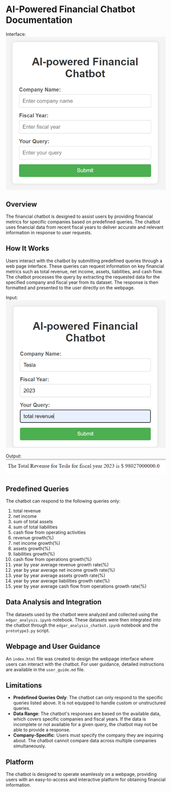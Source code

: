 # AI-Powered Financial Chatbot Documentation

Interface:
![alt text](image.png)

## Overview
The financial chatbot is designed to assist users by providing financial metrics for specific companies based on predefined queries. The chatbot uses financial data from recent fiscal years to deliver accurate and relevant information in response to user requests.

## How It Works
Users interact with the chatbot by submitting predefined queries through a web page interface. These queries can request information on key financial metrics such as total revenue, net income, assets, liabilities, and cash flow. The chatbot processes the query by extracting the requested data for the specified company and fiscal year from its dataset. The response is then formatted and presented to the user directly on the webpage.

Input:
![alt text](image-1.png)

Output:
![alt text](image-2.png)

## Predefined Queries
The chatbot can respond to the following queries only:

1. total revenue
2. net income
3. sum of total assets
4. sum of total liabilities
5. cash flow from operating activities
6. revenue growth(%)
7. net income growth(%)
8. assets growth(%)
9. liabilities growth(%)
10. cash flow from operations growth(%)
11. year by year average revenue growth rate(%)
12. year by year average net income growth rate(%)
13. year by year average assets growth rate(%)
14. year by year average liabilities growth rate(%)
15. year by year average cash flow from operations growth rate(%)

## Data Analysis and Integration
The datasets used by the chatbot were analyzed and collected using the `edgar_analysis.ipynb` notebook. These datasets were then integrated into the chatbot through the `edgar_analysis_chatbot.ipynb` notebook and the `prototype3.py` script. 

## Webpage and User Guidance
An `index.html` file was created to design the webpage interface where users can interact with the chatbot. For user guidance, detailed instructions are available in the `user_guide.md` file.

## Limitations
- **Predefined Queries Only**: The chatbot can only respond to the specific queries listed above. It is not equipped to handle custom or unstructured queries.
- **Data Range**: The chatbot's responses are based on the available data, which covers specific companies and fiscal years. If the data is incomplete or not available for a given query, the chatbot may not be able to provide a response.
- **Company-Specific**: Users must specify the company they are inquiring about. The chatbot cannot compare data across multiple companies simultaneously.

## Platform
The chatbot is designed to operate seamlessly on a webpage, providing users with an easy-to-access and interactive platform for obtaining financial information.
